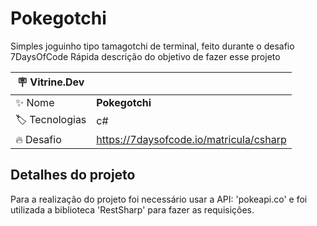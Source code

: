 # Pokegotchi
Simples joguinho tipo tamagotchi de terminal, feito durante o desafio 7DaysOfCode
Rápida descrição do objetivo de fazer esse projeto

| :placard: Vitrine.Dev |     |
| -------------  | --- |
| :sparkles: Nome        | **Pokegotchi**
| :label: Tecnologias | c#
| :fire: Desafio     | https://7daysofcode.io/matricula/csharp

## Detalhes do projeto

Para a realização do projeto foi necessário usar a API: 'pokeapi.co' e foi utilizada a biblioteca 'RestSharp' para fazer as requisições.
